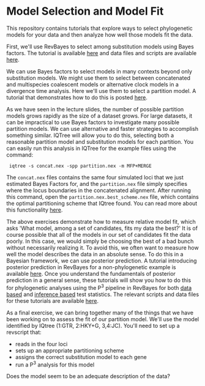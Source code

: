 # Model Selection and Model Fit

This repository contains tutorials that explore ways to select phylogenetic models for your data and then analyze how well those models fit the data.

First, we'll use RevBayes to select among substitution models using Bayes factors. The tutorial is available [here](https://revbayes.github.io/tutorials/model_selection_bayes_factors/bf_subst_model.html) and data files and scripts are available [here](https://github.com/IntroPhylogenomics/ModelSelectionAndFit/blob/master/1_revbayes_model_selection_bayes_factors_bf_subst_model.zip).

We can use Bayes factors to select models in many contexts beyond only substitution models. We might use them to select between concatenated and multispecies coalescent models or alternative clock models in a divergence time analysis. Here we'll use them to select a partition model. A tutorial that demonstrates how to do this is posted [here](https://revbayes.github.io/tutorials/model_selection_bayes_factors/bf_partition_model.html).


As we have seen in the lecture slides, the number of possible partition models grows rapidly as the size of a dataset grows. For large datasets, it can be impractical to use Bayes factors to investigate many possible partition models. We can use alternative and faster strategies to accomplish something similar. IQTree will allow you to do this, selecting both a reasonable partition model and substitution models for each partition. You can easily run this analysis in IQTree for the example files using the command:

```
 iqtree -s concat.nex -spp partition.nex -m MFP+MERGE
```
The ```concat.nex``` files contains the same four simulated loci that we just estimated Bayes Factors for, and the ```partition.nex``` file simply specifies where the locus boundaries in the concatenated alignment. After running this command, open the ```partition.nex.best_scheme.nex``` file, which contains the optimal partitioning scheme that IQtree found. You can read more about this functionality [here](http://www.iqtree.org/doc/Advanced-Tutorial#choosing-the-right-partitioning-scheme).

The above exercises demonstrate how to measure relative model fit, which asks 'What model, among a set of candidates, fits my data the best?' It is of course possible that all of the models in our set of candidates fit the data poorly. In this case, we would simply be choosing the best of a bad bunch without necessarily realizing it. To avoid this, we often want to measure how well the model describes the data in an absolute sense. To do this in a Bayesian framework, we can use posterior prediction. A tutorial introducing posterior prediction in RevBayes for a non-phylogenetic example is available [here](https://revbayes.github.io/tutorials/intro_posterior_prediction/). Once you understand the fundamentals of posterior prediction in a general sense, these tutorials will show you how to do this for phylogenetic analyses using the P<sup>3</sup> pipeline in RevBayes for both [data based](https://revbayes.github.io/tutorials/model_testing_pps/pps_data.html) and [inference based](https://revbayes.github.io/tutorials/model_testing_pps/pps_inference.html) test statistics. The relevant scripts and data files for these tutorials are available [here](https://github.com/IntroPhylogenomics/ModelSelectionAndFit/blob/master/3_revbayes_model_testing.zip).

As a final exercise, we can bring together many of the things that we have been working on to assess the fit of our partition model. We'll use the model identified by IQtree (1:GTR, 2:HKY+G, 3,4:JC). You'll need to set up a revscript that:

- reads in the four loci
- sets up an appropriate partitioning scheme
- assigns the correct substitution model to each gene
- run a P<sup>3</sup> analysis for this model

Does the model seem to be an adequate description of the data?